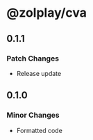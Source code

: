 # @zolplay/cva

## 0.1.1

### Patch Changes

- Release update

## 0.1.0

### Minor Changes

- Formatted code
